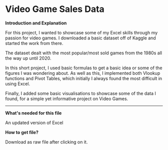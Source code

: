 # Video Game Sales Data
**Introduction and Explanation**

For this project, I wanted to showcase some of my Excel skills through my passion for video games. I downloaded a basic dataset off of Kaggle and started the work from there.

The dataset dealt with the most popular/most sold games from the 1980s all the way up until 2020.

In this short project, I used basic formulas to get a basic idea or some of the figures I was wondering about. As well as this, I implemented both Vlookup functions and Pivot Tables, which initially I always found the most difficult in using Excel.

Finally, I added some basic visualisations to showcase some of the data I found, for a simple yet informative project on Video Games.
****

**What's needed for this file**

An updated version of Excel

**How to get file?**

Download as raw file after clicking on it.
